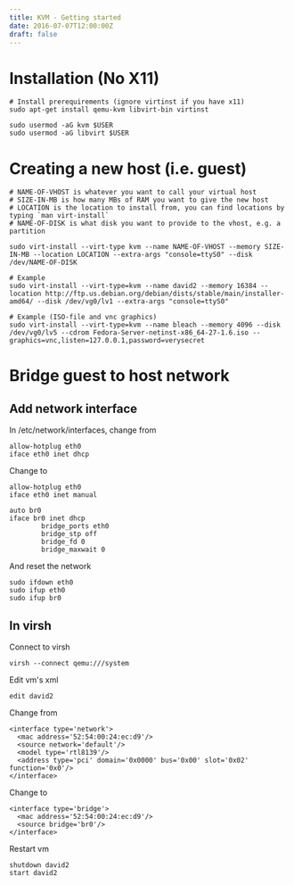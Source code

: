 ```yaml
---
title: KVM - Getting started
date: 2016-07-07T12:00:00Z
draft: false
---
```

# Installation (No X11)

    # Install prerequirements (ignore virtinst if you have x11)
    sudo apt-get install qemu-kvm libvirt-bin virtinst

    sudo usermod -aG kvm $USER
    sudo usermod -aG libvirt $USER

# Creating a new host (i.e. guest)
    # NAME-OF-VHOST is whatever you want to call your virtual host
    # SIZE-IN-MB is how many MBs of RAM you want to give the new host
    # LOCATION is the location to install from, you can find locations by typing `man virt-install`
    # NAME-OF-DISK is what disk you want to provide to the vhost, e.g. a partition

    sudo virt-install --virt-type kvm --name NAME-OF-VHOST --memory SIZE-IN-MB --location LOCATION --extra-args "console=ttyS0" --disk /dev/NAME-OF-DISK

    # Example
    sudo virt-install --virt-type=kvm --name david2 --memory 16384 --location http://ftp.us.debian.org/debian/dists/stable/main/installer-amd64/ --disk /dev/vg0/lv1 --extra-args "console=ttyS0"

    # Example (ISO-file and vnc graphics)
    sudo virt-install --virt-type=kvm --name bleach --memory 4096 --disk /dev/vg0/lv5 --cdrom Fedora-Server-netinst-x86_64-27-1.6.iso --graphics=vnc,listen=127.0.0.1,password=verysecret

# Bridge guest to host network

## Add network interface

In /etc/network/interfaces, change from

    allow-hotplug eth0
    iface eth0 inet dhcp

Change to

    allow-hotplug eth0
    iface eth0 inet manual

    auto br0
    iface br0 inet dhcp
            bridge_ports eth0
            bridge_stp off
            bridge_fd 0
            bridge_maxwait 0

And reset the network

    sudo ifdown eth0
    sudo ifup eth0
    sudo ifup br0

## In virsh

Connect to virsh

    virsh --connect qemu:///system

Edit vm's xml

    edit david2

Change from

    <interface type='network'>
      <mac address='52:54:00:24:ec:d9'/>
      <source network='default'/>
      <model type='rtl8139'/>
      <address type='pci' domain='0x0000' bus='0x00' slot='0x02' function='0x0'/>
    </interface>

Change to

    <interface type='bridge'>
      <mac address='52:54:00:24:ec:d9'/>
      <source bridge='br0'/>
    </interface>

Restart vm

    shutdown david2
    start david2

